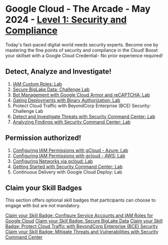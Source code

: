 # Google Cloud - The Arcade - May 2024 - [Level 1: Security and Compliance](https://www.cloudskillsboost.google/games/5058)

Today's fast-paced digital world needs security experts. Become one by mastering the fine points of security and compliance in the Cloud! Boost your skillset with a Google Cloud Credential- No prior experience required!

## Detect, Analyze and Investigate!

1. [IAM Custom Roles: Lab](./Labs/GSP190%20-%20IAM%20Custom%20Roles/README.md)
2. [Secure BigLake Data: Challenge Lab](./Labs/ARC1290%20-0%20Secure0%20BigLake0%20Data0%20Challenge0%20Lab/README.md)
3. [Bot Management with Google Cloud Armor and reCAPTCHA: Lab](./Labs/GSP877%20-%20Bot%20Management%20with%20Google%20Cloud%20Armor%20and%20reCAPTCHA/README.md)
4. [Gating Deployments with Binary Authorization: Lab](./Labs/GSP1183%20-%20Gating%20Deployments%20with%20Binary%20Authorization/README.md)
5. Protect Cloud Traffic with BeyondCorp Enterprise (BCE) Security: Challenge Lab
6. [Detect and Investigate Threats with Security Command Center: Lab](./Labs/GSP1125%20-%20Detect%20and%20Investigate%20Threats%20with%20Security%20Command%20Center/README.md)
7. [Analyzing Findings with Security Command Center: Lab](./Labs/GSP1164%20-%20Analyzing%20Findings%20with%20Security%20Command%20Center/README.md)

## Permission authorized!

1. [Configuring IAM Permissions with gCloud - Azure: Lab](./Labs/GSP1119%20-%20Configuring%20IAM%20Permissions%20with%20gCloud%20-%20Azure/README.md)
2. [Configuring IAM Permissions with gcloud - AWS: Lab](./Labs/GSP1126%20-%20Configuring%20IAM%20Permissions%20with%20gcloud%20-%20AWS/README.md)
3. [Configuring Networks via gcloud: Lab](./Labs/GSP630%20-%20Configuring%20Networks%20via%20gcloud/README.md)
4. [Getting Started with Security Command Center: Lab](./Labs/GSP1124%20-%20Getting%20Started%20with%20Security%20Command%20Center/README.md)
5. Continuous Delivery with Google Cloud Deploy: Lab

## Claim your Skill Badges
This section offers optional skill badges that participants can choose to engage with but are not mandatory.

[Claim your Skill Badge: Configure Service Accounts and IAM Roles for Google Cloud](https://www.cloudskillsboost.google/course_templates/702?utm_source=qwiklabs&utm_medium=gametemplate&utm_campaign=arcade24-may-level1)
[Claim your Skill Badge: Secure BigLake Data](https://www.cloudskillsboost.google/course_templates/751?utm_source=qwiklabs&utm_medium=gametemplate&utm_campaign=arcade24-may-level1)
[Claim your Skill Badge: Protect Cloud Traffic with BeyondCorp Enterprise (BCE) Security](https://www.cloudskillsboost.google/course_templates/784?utm_source=qwiklabs&utm_medium=gametemplate&utm_campaign=arcade24-may-level1)
[Claim your Skill Badge: Mitigate Threats and Vulnerabilities with Security Command Center](https://www.cloudskillsboost.google/course_templates/759?utm_source=qwiklabs&utm_medium=gametemplate&utm_campaign=arcade24-may-level1)

#
